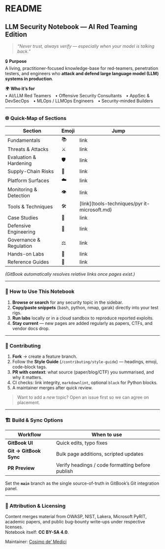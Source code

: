 # README

## LLM Security Notebook — AI Red Teaming Edition

> _“Never trust, always verify — especially when your model is talking back.”_

🔒 **Purpose**\
A living, practitioner-focused knowledge-base for red-teamers, penetration testers, and engineers who **attack and defend large language model (LLM) systems in production**.

🌍 **Who it’s for**\
• AI/LLM Red Teamers • Offensive Security Consultants • AppSec & DevSecOps • MLOps / LLMOps Engineers • Security-minded Builders

***

### 🌐 Quick-Map of Sections

| Section                 | Emoji | Jump                                           |
| ----------------------- | ----- | ---------------------------------------------- |
| Fundamentals            | 📚    | link                                           |
| Threats & Attacks       | ⚔️    | link                                           |
| Evaluation & Hardening  | 🛡️   | link                                           |
| Supply-Chain Risks      | 🧩    | link                                           |
| Platform Surfaces       | ☁️    | link                                           |
| Monitoring & Detection  | 👁️   | link                                           |
| Tools & Techniques      | 🛠️   | \[link]\(tools-techniques/pyr it-microsoft.md) |
| Case Studies            | 📝    | link                                           |
| Defensive Engineering   | 🏰    | link                                           |
| Governance & Regulation | ⚖️    | link                                           |
| Hands-on Labs           | 🧪    | link                                           |
| Reference Guides        | 📑    | link                                           |

_(GitBook automatically resolves relative links once pages exist.)_

***

### 🚀 How to Use This Notebook

1. **Browse or search** for any security topic in the sidebar.
2. **Copy/paste snippets** (bash, python, nmap, garak) directly into your test rigs.
3. **Run labs** locally or in a cloud sandbox to reproduce reported exploits.
4. **Stay current** — new pages are added regularly as papers, CTFs, and vendor docs drop.

***

### 🤝 Contributing

1. **Fork** → create a feature branch.
2. Follow the **Style Guide** (`/contributing/style-guide`) — headings, emoji, code-block tags.
3. **PR with context**: what source (paper/blog/CTF) you summarised, and why it matters.
4. CI checks: link integrity, `markdownlint`, optional `black` for Python blocks.
5. A maintainer merges after quick review.

> Want to add a _new_ topic? Open an issue first so we can agree on placement.

***

### 🏗️ Build & Sync Options

| Workflow               | When to use                                      |
| ---------------------- | ------------------------------------------------ |
| **GitBook UI**         | Quick edits, typo fixes                          |
| **Git → GitBook Sync** | Bulk page additions, scripted updates            |
| **PR Preview**         | Verify headings / code formatting before publish |

Set the **`main`** branch as the single source-of-truth in GitBook’s Git integration panel.

***

### 📜 Attribution & Licensing

Content merges material from OWASP, NIST, Lakera, Microsoft PyRIT, academic papers, and public bug-bounty write-ups under respective licenses.\
Notebook itself: **CC BY-SA 4.0**.

Maintainer: [Cosimo de’ Medici](https://www.linkedin.com/in/codemedici/)
